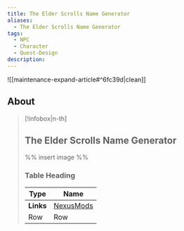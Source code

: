 ```yaml
---
title: The Elder Scrolls Name Generator
aliases:
  - The Elder Scrolls Name Generator
tags:
  - NPC
  - Character
  - Quest-Design
description:
---
```


![[maintenance-expand-article#^6fc39d|clean]]

## About

> [!infobox|n-th]
> 
> ## The Elder Scrolls Name Generator
> 
> %% insert image %%
> 
> ### Table Heading
> 
> | Type | Name |
> | --- | --- |
> | **Links** | [NexusMods](https://www.nexusmods.com/morrowind/mods/43035) |
> | Row | Row |